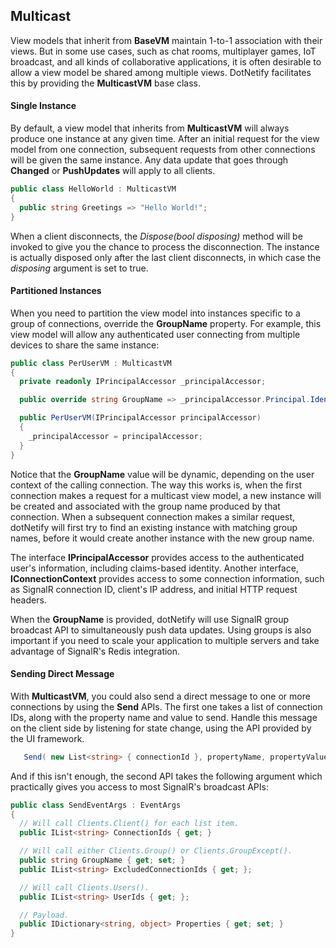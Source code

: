 ## Multicast

View models that inherit from __BaseVM__ maintain 1-to-1 association with their views.  But in some use cases, such as chat rooms, multiplayer games, IoT broadcast, and all kinds of collaborative applications, it is often desirable to allow a view model be shared among multiple views.  DotNetify facilitates this by providing the __MulticastVM__ base class.

#### Single Instance

By default, a view model that inherits from __MulticastVM__ will always produce one instance at any given time.  After an initial request for the view model from one connection, subsequent requests from other connections will be given the same instance.  Any data update that goes through __Changed__ or __PushUpdates__ will apply to all clients.  

```csharp
public class HelloWorld : MulticastVM
{
  public string Greetings => "Hello World!";
}
```

When a client disconnects, the _Dispose(bool disposing)_ method will be invoked to give you the chance to process the disconnection.  The instance is actually disposed only after the last client disconnects, in which case the _disposing_ argument is set to true.

#### Partitioned Instances

When you need to partition the view model into instances specific to a group of connections, override the __GroupName__ property.   For example, this view model will allow any authenticated user connecting from multiple devices to share the same instance:

```csharp
public class PerUserVM : MulticastVM
{
  private readonly IPrincipalAccessor _principalAccessor;

  public override string GroupName => _principalAccessor.Principal.Identity.Name;

  public PerUserVM(IPrincipalAccessor principalAccessor)
  {
    _principalAccessor = principalAccessor;
  }
}
```

Notice that the __GroupName__ value will be dynamic, depending on the user context of the calling connection.  The way this works is, when the first connection makes a request for a multicast view model, a new instance will be created and associated with the group name produced by that connection.  When a subsequent connection makes a similar request, dotNetify will first try to find an existing instance with matching group names, before it would create another instance with the new group name.

The interface __IPrincipalAccessor__ provides access to the authenticated user's information, including claims-based identity.  Another interface, __IConnectionContext__ provides access to some connection information, such as SignalR connection ID, client's IP address, and initial HTTP request headers. 

When the __GroupName__ is provided, dotNetify will use SignalR group broadcast API to simultaneously push data updates. Using groups is also important if you need to scale your application to multiple servers and take advantage of SignalR's Redis integration.

#### Sending Direct Message

With __MulticastVM__, you could also send a direct message to one or more connections by using the __Send__ APIs.  The first one takes a list of connection IDs, along with the property name and value to send.  Handle this message on the client side by listening for state change, using the API provided by the UI framework.

```csharp
   Send( new List<string> { connectionId }, propertyName, propertyValue);
```

And if this isn't enough, the second API takes the following argument which practically gives you access to most SignalR's broadcast APIs:

```csharp
public class SendEventArgs : EventArgs
{
  // Will call Clients.Client() for each list item.
  public IList<string> ConnectionIds { get; }

  // Will call either Clients.Group() or Clients.GroupExcept().
  public string GroupName { get; set; }
  public IList<string> ExcludedConnectionIds { get; };

  // Will call Clients.Users().
  public IList<string> UserIds { get; };

  // Payload.
  public IDictionary<string, object> Properties { get; set; }
}
```





